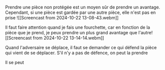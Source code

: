 Prendre une pièce non protégée est un moyen sûr de prendre un avantage. Cependant, si une pièce est gardée par une autre pièce, elle n'est pas en prise
![[Screencast from 2024-10-22 13-08-43.webm]]

Il faut faire attention quand je fais une fourchette, car en fonction de la pièce que je prend, je peux prendre un plus grand avantage que l'autre![[Screencast from 2024-10-22 13-14-14.webm]]

Quand l'adversaire se déplace, il faut se demander ce qui défend la pièce qui vient de se déplacer. S'il n'y a pas de défence, on peut la prendre


Il se peut 